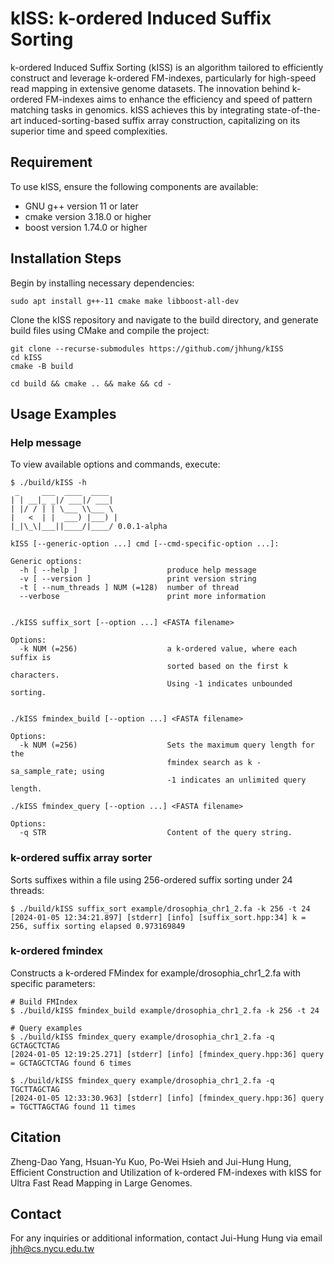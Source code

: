 # kISS: k-ordered Induced Suffix Sorting

k-ordered Induced Suffix Sorting (kISS) is an algorithm tailored to efficiently construct and leverage k-ordered FM-indexes, particularly for high-speed read mapping in extensive genome datasets. The innovation behind k-ordered FM-indexes aims to enhance the efficiency and speed of pattern matching tasks in genomics. kISS achieves this by integrating state-of-the-art induced-sorting-based suffix array construction, capitalizing on its superior time and speed complexities.

## Requirement
To use kISS, ensure the following components are available:
- GNU g++ version 11 or later
- cmake version 3.18.0 or higher
- boost version 1.74.0 or higher

## Installation Steps
Begin by installing necessary dependencies:
```
sudo apt install g++-11 cmake make libboost-all-dev
```

Clone the kISS repository and navigate to the build directory, and generate build files using CMake and compile the project:
```
git clone --recurse-submodules https://github.com/jhhung/kISS
cd kISS
cmake -B build

cd build && cmake .. && make && cd -
```

## Usage Examples
### Help message
To view available options and commands, execute:
```
$ ./build/kISS -h
 _     ___  ____  ____
| | __|_ _|/ ___|/ ___|
| |/ / | | \___ \\___ \
|   <  | |  ___) |___) |
|_|\_\|___||____/|____/ 0.0.1-alpha

kISS [--generic-option ...] cmd [--cmd-specific-option ...]:

Generic options:
  -h [ --help ]                    produce help message
  -v [ --version ]                 print version string
  -t [ --num_threads ] NUM (=128)  number of thread
  --verbose                        print more information


./kISS suffix_sort [--option ...] <FASTA filename>

Options:
  -k NUM (=256)                    a k-ordered value, where each suffix is 
                                   sorted based on the first k characters.
                                   Using -1 indicates unbounded sorting.


./kISS fmindex_build [--option ...] <FASTA filename>

Options:
  -k NUM (=256)                    Sets the maximum query length for the 
                                   fmindex search as k - sa_sample_rate; using 
                                   -1 indicates an unlimited query length.

./kISS fmindex_query [--option ...] <FASTA filename>

Options:
  -q STR                           Content of the query string.
```
### k-ordered suffix array sorter
Sorts suffixes within a file using 256-ordered suffix sorting under 24 threads:
```
$ ./build/kISS suffix_sort example/drosophia_chr1_2.fa -k 256 -t 24
[2024-01-05 12:34:21.897] [stderr] [info] [suffix_sort.hpp:34] k = 256, suffix sorting elapsed 0.973169849
```

### k-ordered fmindex
Constructs a k-ordered FMindex for example/drosophia_chr1_2.fa with specific parameters:
```
# Build FMIndex
$ ./build/kISS fmindex_build example/drosophia_chr1_2.fa -k 256 -t 24

# Query examples
$ ./build/kISS fmindex_query example/drosophia_chr1_2.fa -q GCTAGCTCTAG
[2024-01-05 12:19:25.271] [stderr] [info] [fmindex_query.hpp:36] query = GCTAGCTCTAG found 6 times

$ ./build/kISS fmindex_query example/drosophia_chr1_2.fa -q TGCTTAGCTAG
[2024-01-05 12:33:30.963] [stderr] [info] [fmindex_query.hpp:36] query = TGCTTAGCTAG found 11 times
```

## Citation
Zheng-Dao Yang, Hsuan-Yu Kuo, Po-Wei Hsieh and Jui-Hung Hung, Efficient Construction and Utilization of k-ordered FM-indexes with kISS for Ultra Fast Read Mapping in Large Genomes.

## Contact
For any inquiries or additional information, contact Jui-Hung Hung via email jhh@cs.nycu.edu.tw
